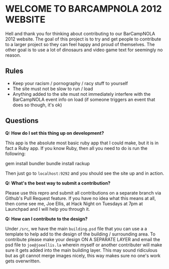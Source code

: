 WELCOME TO BARCAMPNOLA 2012 WEBSITE
=============

Hell and thank you for thinking about contributing to our BarCampNOLA 2012 website.
The goal of this project is to try and get people to contribute to a larger project so they can feel happy and proud of themselves.
The other goal is to use a lot of dinosaurs and video game text for seemingly no reason.


Rules
-----

  - Keep your racism / pornography / racy stuff to yourself
  - The site must not be slow to run / load
  - Anything added to the site must not immediately interfere
    with the BarCampNOLA event info on load (if someone triggers an event that does so though, it's ok)


Questions
---------

**Q: How do I set this thing up on development?**

This app is the absolute most basic ruby app that I could make, but it is in fact a Ruby app.
If you know Ruby, then all you need to do is run the following:

  gem install bundler
  bundle install
  rackup

Then just go to `localhost:9292` and you should see the site up and in action.


**Q: What's the best way to submit a contribution?**

Please use this repro and submit all contributions on a separate branch via Github's Pull Request feature.
If you have no idea what this means at all, then come see me, Joe Ellis, at Hack Night on Tuesdays at 7pm at Launchpad and I will help you through it.


**Q: How can I contribute to the design?**

Under `/src`, we have the main `building.psd` file that you can use a a template to help add to the design of the building / surrounding area.
To contribute please make your design ON A SEPARATE LAYER and email the psd file to `joe@joeellis.la` wherein myself or another contributer will make sure it gets added into the main building layer.
This may sound ridiculous but as git cannot merge images nicely, this way makes sure no one's work gets overwritten.
